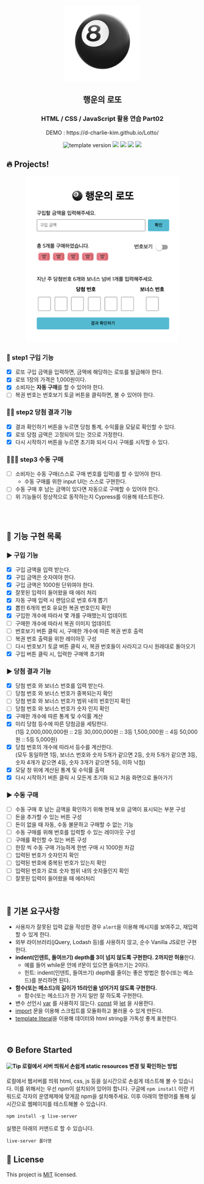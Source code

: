 <p align="middle" >
  <img width="200px;" src="./src/images/lotto_ball.png"/>
</p>
<h2 align="middle">행운의 로또</h2>
<h3 align="middle">HTML / CSS / JavaScript 활용 연습 Part02</h3>
<p align="middle">DEMO : https://d-charlie-kim.github.io/Lotto/</p>
<p align="middle">
  <img src="https://img.shields.io/badge/version-1.0.0-blue?style=flat-square" alt="template version"/>
  <img src="https://img.shields.io/badge/language-html-red.svg?style=flat-square"/>
  <img src="https://img.shields.io/badge/language-css-blue.svg?style=flat-square"/>
  <img src="https://img.shields.io/badge/language-js-yellow.svg?style=flat-square"/>
  <img src="https://img.shields.io/badge/license-MIT-brightgreen.svg?style=flat-square"/>
</p>

## 🔥 Projects!

<p align="middle">
  <img width="400" src="./src/images/lotto_ui.png">
</p>

### 🎯 step1 구입 기능

- [x] 로또 구입 금액을 입력하면, 금액에 해당하는 로또를 발급해야 한다.
- [x] 로또 1장의 가격은 1,000원이다.
- [x] 소비자는 **자동 구매**를 할 수 있어야 한다.
- [ ] 복권 번호는 번호보기 토글 버튼을 클릭하면, 볼 수 있어야 한다.

### 🎯🎯 step2 당첨 결과 기능

- [x] 결과 확인하기 버튼을 누르면 당첨 통계, 수익률을 모달로 확인할 수 있다.
- [x] 로또 당첨 금액은 고정되어 있는 것으로 가정한다.
- [x] 다시 시작하기 버튼을 누르면 초기화 되서 다시 구매를 시작할 수 있다.

### 🎯🎯🎯 step3 수동 구매

- [ ] 소비자는 수동 구매(스스로 구매 번호를 입력)를 할 수 있어야 한다.
  - 수동 구매를 위한 input UI는 스스로 구현한다.
- [ ] 수동 구매 후 남는 금액이 있다면 자동으로 구매할 수 있어야 한다.
- [ ] 위 기능들이 정상적으로 동작하는지 Cypress를 이용해 테스트한다.

<br><br>

## 💟 기능 구현 목록

### ▶️ 구입 기능

- [x] 구입 금액을 입력 받는다.
- [x] 구입 금액은 숫자여야 한다.
- [x] 구입 금액은 1000원 단위여야 한다.
- [x] 잘못된 입력이 들어왔을 때 에러 처리
- [x] 자동 구매 입력 시 랜덤으로 번호 6개 뽑기
- [x] 뽑힌 6개의 번호 유요한 복권 번호인지 확인
- [x] 구입한 개수에 따라서 몇 개를 구매했는지 업데이트
- [ ] 구매한 개수에 따라서 복권 이미지 업데이트
- [ ] 번호보기 버튼 클릭 시, 구매한 개수에 따른 복권 번호 출력
- [ ] 복권 번호 출력을 위한 레이아웃 구성
- [ ] 다시 번호보기 토글 버튼 클릭 시, 복권 번호들이 사라지고 다시 원래대로 돌아오기
- [x] 구입 버튼 클릭 시, 입력한 구매액 초기화

### ▶️ 당첨 결과 기능

- [x] 당첨 번호 와 보너스 번호를 입력 받는다.
- [ ] 당첨 번호 와 보너스 번호가 중복되는지 확인
- [ ] 당첨 번호 와 보너스 번호가 범위 내의 번호인지 확인
- [ ] 당첨 번호 와 보너스 번호가 숫자 인지 확인
- [x] 구매한 개수에 따른 통계 및 수익률 계산
- [x] 미리 당첨 등수에 따른 당첨금을 세팅한다.
      <br> (1등 2,000,000,000원 :: 2등 30,000,000원 :: 3등 1,500,000원 :: 4등 50,000원 :: 5등 5,000원)
- [x] 당첨 번호의 개수에 따라서 등수를 계산한다.
      <br> (모두 동일하면 1등, 보너스 번호와 숫자 5개가 같으면 2등, 숫자 5개가 같으면 3등, 숫자 4개가 같으면 4등, 숫자 3개가 같으면 5등, 이하 낙첨)
- [x] 모달 창 위에 계산된 통계 및 수익률 출력
- [x] 다시 시작하기 버튼 클릭 시 모든게 초기화 되고 처음 화면으로 돌아가기

### ▶️ 수동 구매

- [ ] 수동 구매 후 남는 금액을 확인하기 위해 현재 보유 금액이 표시되는 부분 구성
- [ ] 돈을 추가할 수 있는 버튼 구성
- [ ] 돈이 없을 때 자동, 수동 불문하고 구매할 수 없는 기능
- [ ] 수동 구매를 위해 번호를 입력할 수 있는 레이아웃 구성
- [ ] 구매를 확인할 수 있는 버튼 구성
- [ ] 한장 씩 수동 구매 가능하게 한번 구매 시 1000원 차감
- [ ] 입력된 번호가 숫자인지 확인
- [ ] 입력된 번호에 중복된 번호가 있는지 확인
- [ ] 입력된 번호가 로또 숫자 범위 내의 숫자들인지 확인
- [ ] 잘못된 입력이 들어왔을 때 에러처리

<br>

## 💭 기본 요구사항

- 사용자가 잘못된 입력 값을 작성한 경우 `alert`을 이용해 메시지를 보여주고, 재입력할 수 있게 한다.
- 외부 라이브러리(jQuery, Lodash 등)를 사용하지 않고, 순수 Vanilla JS로만 구현한다.
- **indent(인덴트, 들여쓰기) depth를 3이 넘지 않도록 구현한다. 2까지만 허용**한다.
  - 예를 들어 while문 안에 if문이 있으면 들여쓰기는 2이다.
  - 힌트: indent(인덴트, 들여쓰기) depth를 줄이는 좋은 방법은 함수(또는 메소드)를 분리하면 된다.
- **함수(또는 메소드)의 길이가 15라인을 넘어가지 않도록 구현한다.**
  - 함수(또는 메소드)가 한 가지 일만 잘 하도록 구현한다.
- 변수 선언시 [var](https://developer.mozilla.org/ko/docs/Web/JavaScript/Reference/Statements/var) 를 사용하지 않는다. [const](https://developer.mozilla.org/ko/docs/Web/JavaScript/Reference/Statements/const) 와 [let](https://developer.mozilla.org/ko/docs/Web/JavaScript/Reference/Statements/let) 을 사용한다.
- [import](https://developer.mozilla.org/ko/docs/Web/JavaScript/Reference/Statements/import) 문을 이용해 스크립트를 모듈화하고 불러올 수 있게 만든다.
- [template literal](https://developer.mozilla.org/ko/docs/Web/JavaScript/Reference/Template_literals)을 이용해 데이터와 html string을 가독성 좋게 표현한다.

<br>

## ⚙️ Before Started

#### <img alt="Tip" src="https://img.shields.io/static/v1.svg?label=&message=Tip&style=flat-square&color=673ab8"> 로컬에서 서버 띄워서 손쉽게 static resources 변경 및 확인하는 방법

로컬에서 웹서버를 띄워 html, css, js 등을 실시간으로 손쉽게 테스트해 볼 수 있습니다. 이를 위해서는 우선 npm이 설치되어 있어야 합니다. 구글에 `npm install` 이란 키워드로 각자의 운영체제에 맞게끔 npm을 설치해주세요. 이후 아래의 명령어를 통해 실시간으로 웹페이지를 테스트해볼 수 있습니다.

```
npm install -g live-server
```

실행은 아래의 커맨드로 할 수 있습니다.

```
live-server 폴더명
```

## 📝 License

This project is [MIT](https://github.com/woowacourse/javascript-lotto/blob/main/LICENSE) licensed.
